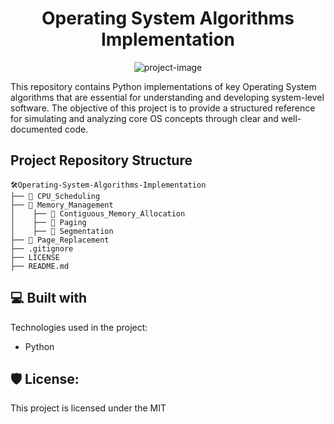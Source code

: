 <h1 align="center" id="title">Operating System Algorithms Implementation</h1>

<p align="center"><img src="https://socialify.git.ci/skr006/Operating-System-Algorithms-Implementation/image?custom_description=Simulation+of+Operating+system+algorithms+using+python&description=1&language=1&name=1&pattern=Floating+Cogs&theme=Auto" alt="project-image"></p>

<p id="description">This repository contains Python implementations of key Operating System algorithms that are essential for understanding and developing system-level software. The objective of this project is to provide a structured reference for simulating and analyzing core OS concepts through clear and well-documented code.</p>

<h2>Project Repository Structure</h2>

```
🛠️Operating-System-Algorithms-Implementation
├── 📂 CPU_Scheduling
├── 📂 Memory_Management
│    ├── 📂 Contiguous_Memory_Allocation
│    ├── 📂 Paging
│    ├── 📂 Segmentation
├── 📂 Page_Replacement
├── .gitignore
├── LICENSE
├── README.md
```

<h2>💻 Built with</h2>

Technologies used in the project:

- Python

<h2>🛡️ License:</h2>

This project is licensed under the MIT
